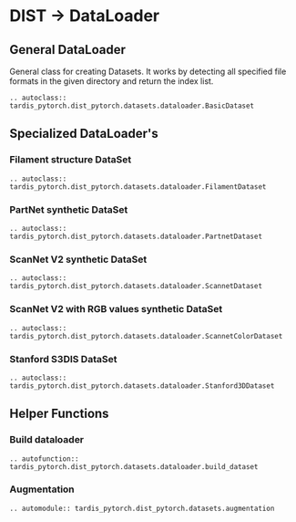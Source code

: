 # DIST -> DataLoader
## General DataLoader
General class for creating Datasets. It works by detecting all specified 
file formats in the given directory and return the index list.

```{eval-rst}
.. autoclass:: tardis_pytorch.dist_pytorch.datasets.dataloader.BasicDataset
```

## Specialized DataLoader's
### Filament structure DataSet
```{eval-rst}
.. autoclass:: tardis_pytorch.dist_pytorch.datasets.dataloader.FilamentDataset
```

### PartNet synthetic DataSet
```{eval-rst}
.. autoclass:: tardis_pytorch.dist_pytorch.datasets.dataloader.PartnetDataset
```

### ScanNet V2 synthetic DataSet
```{eval-rst}
.. autoclass:: tardis_pytorch.dist_pytorch.datasets.dataloader.ScannetDataset
```

### ScanNet V2 with RGB values synthetic DataSet
```{eval-rst}
.. autoclass:: tardis_pytorch.dist_pytorch.datasets.dataloader.ScannetColorDataset
```

### Stanford S3DIS DataSet
```{eval-rst}
.. autoclass:: tardis_pytorch.dist_pytorch.datasets.dataloader.Stanford3DDataset
```

## Helper Functions
### Build dataloader
```{eval-rst}
.. autofunction:: tardis_pytorch.dist_pytorch.datasets.dataloader.build_dataset
```

### Augmentation
```{eval-rst}
.. automodule:: tardis_pytorch.dist_pytorch.datasets.augmentation
```